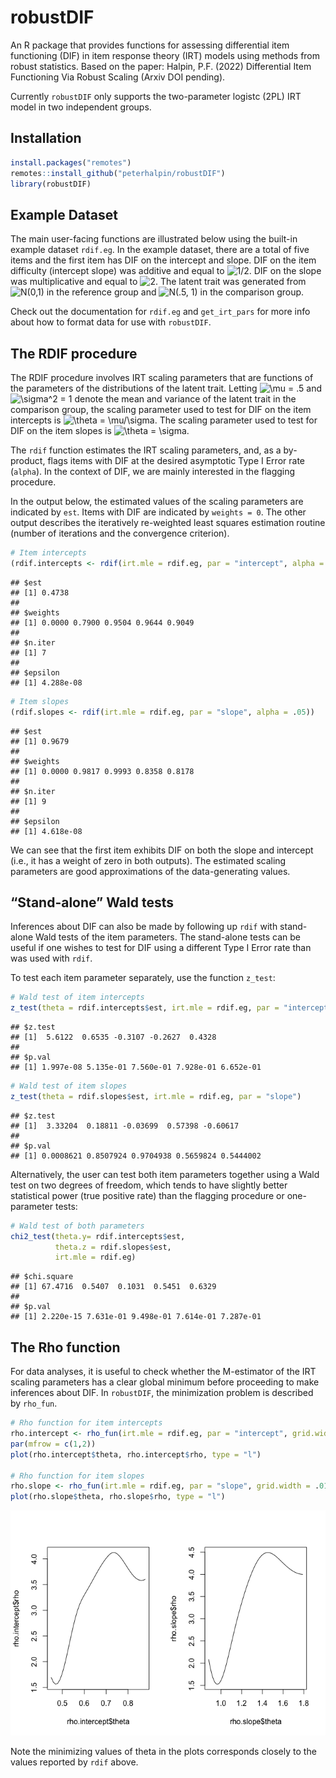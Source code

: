 
# robustDIF

An R package that provides functions for assessing differential item
functioning (DIF) in item response theory (IRT) models using methods
from robust statistics. Based on the paper: Halpin, P.F. (2022)
Differential Item Functioning Via Robust Scaling (Arxiv DOI pending).

Currently `robustDIF` only supports the two-parameter logistc (2PL) IRT
model in two independent groups.

## Installation

``` r
install.packages("remotes")
remotes::install_github("peterhalpin/robustDIF")
library(robustDIF)
```

## Example Dataset

The main user-facing functions are illustrated below using the built-in
example dataset `rdif.eg`. In the example dataset, there are a total of
five items and the first item has DIF on the intercept and slope. DIF on
the item difficulty (intercept slope) was additive and equal to
![1/2](https://latex.codecogs.com/png.image?%5Cdpi%7B110%7D&space;%5Cbg_white&space;1%2F2 "1/2").
DIF on the slope was multiplicative and equal to
![2](https://latex.codecogs.com/png.image?%5Cdpi%7B110%7D&space;%5Cbg_white&space;2 "2").
The latent trait was generated from
![N(0,1)](https://latex.codecogs.com/png.image?%5Cdpi%7B110%7D&space;%5Cbg_white&space;N%280%2C1%29 "N(0,1)")
in the reference group and
![N(.5, 1)](https://latex.codecogs.com/png.image?%5Cdpi%7B110%7D&space;%5Cbg_white&space;N%28.5%2C%201%29 "N(.5, 1)")
in the comparison group.

Check out the documentation for `rdif.eg` and `get_irt_pars` for more
info about how to format data for use with `robustDIF`.

## The RDIF procedure

The RDIF procedure involves IRT scaling parameters that are functions of
the parameters of the distributions of the latent trait. Letting
![\\mu = .5](https://latex.codecogs.com/png.image?%5Cdpi%7B110%7D&space;%5Cbg_white&space;%5Cmu%20%3D%20.5 "\mu = .5")
and
![\\sigma^2 = 1](https://latex.codecogs.com/png.image?%5Cdpi%7B110%7D&space;%5Cbg_white&space;%5Csigma%5E2%20%3D%201 "\sigma^2 = 1")
denote the mean and variance of the latent trait in the comparison
group, the scaling parameter used to test for DIF on the item intercepts
is
![\\theta = \\mu/\\sigma](https://latex.codecogs.com/png.image?%5Cdpi%7B110%7D&space;%5Cbg_white&space;%5Ctheta%20%3D%20%5Cmu%2F%5Csigma "\theta = \mu/\sigma").
The scaling parameter used to test for DIF on the item slopes is
![\\theta = \\sigma](https://latex.codecogs.com/png.image?%5Cdpi%7B110%7D&space;%5Cbg_white&space;%5Ctheta%20%3D%20%5Csigma "\theta = \sigma").

The `rdif` function estimates the IRT scaling parameters, and, as a
by-product, flags items with DIF at the desired asymptotic Type I Error
rate (`alpha`). In the context of DIF, we are mainly interested in the
flagging procedure.

In the output below, the estimated values of the scaling parameters are
indicated by `est`. Items with DIF are indicated by `weights = 0`. The
other output describes the iteratively re-weighted least squares
estimation routine (number of iterations and the convergence criterion).

``` r
# Item intercepts
(rdif.intercepts <- rdif(irt.mle = rdif.eg, par = "intercept", alpha = .05))
```

    ## $est
    ## [1] 0.4738
    ## 
    ## $weights
    ## [1] 0.0000 0.7900 0.9504 0.9644 0.9049
    ## 
    ## $n.iter
    ## [1] 7
    ## 
    ## $epsilon
    ## [1] 4.288e-08

``` r
# Item slopes
(rdif.slopes <- rdif(irt.mle = rdif.eg, par = "slope", alpha = .05))
```

    ## $est
    ## [1] 0.9679
    ## 
    ## $weights
    ## [1] 0.0000 0.9817 0.9993 0.8358 0.8178
    ## 
    ## $n.iter
    ## [1] 9
    ## 
    ## $epsilon
    ## [1] 4.618e-08

We can see that the first item exhibits DIF on both the slope and
intercept (i.e., it has a weight of zero in both outputs). The estimated
scaling parameters are good approximations of the data-generating
values.

## “Stand-alone” Wald tests

Inferences about DIF can also be made by following up `rdif` with
stand-alone Wald tests of the item parameters. The stand-alone tests can
be useful if one wishes to test for DIF using a different Type I Error
rate than was used with `rdif`.

To test each item parameter separately, use the function `z_test`:

``` r
# Wald test of item intercepts 
z_test(theta = rdif.intercepts$est, irt.mle = rdif.eg, par = "intercept")
```

    ## $z.test
    ## [1]  5.6122  0.6535 -0.3107 -0.2627  0.4328
    ## 
    ## $p.val
    ## [1] 1.997e-08 5.135e-01 7.560e-01 7.928e-01 6.652e-01

``` r
# Wald test of item slopes
z_test(theta = rdif.slopes$est, irt.mle = rdif.eg, par = "slope")
```

    ## $z.test
    ## [1]  3.33204  0.18811 -0.03699  0.57398 -0.60617
    ## 
    ## $p.val
    ## [1] 0.0008621 0.8507924 0.9704938 0.5659824 0.5444002

Alternatively, the user can test both item parameters together using a
Wald test on two degrees of freedom, which tends to have slightly better
statistical power (true positive rate) than the flagging procedure or
one-parameter tests:

``` r
# Wald test of both parameters
chi2_test(theta.y= rdif.intercepts$est, 
          theta.z = rdif.slopes$est,
          irt.mle = rdif.eg)
```

    ## $chi.square
    ## [1] 67.4716  0.5407  0.1031  0.5451  0.6329
    ## 
    ## $p.val
    ## [1] 2.220e-15 7.631e-01 9.498e-01 7.614e-01 7.287e-01

## The Rho function

For data analyses, it is useful to check whether the M-estimator of the
IRT scaling parameters has a clear global minimum before proceeding to
make inferences about DIF. In `robustDIF`, the minimization problem is
described by `rho_fun`.

``` r
# Rho function for item intercepts
rho.intercept <- rho_fun(irt.mle = rdif.eg, par = "intercept", grid.width = .01)
par(mfrow = c(1,2))
plot(rho.intercept$theta, rho.intercept$rho, type = "l")

# Rho function for item slopes
rho.slope <- rho_fun(irt.mle = rdif.eg, par = "slope", grid.width = .01)
plot(rho.slope$theta, rho.slope$rho, type = "l")
```

![](README_files/figure-gfm/unnamed-chunk-6-1.png)<!-- -->

Note the minimizing values of theta in the plots corresponds closely to
the values reported by `rdif` above.
